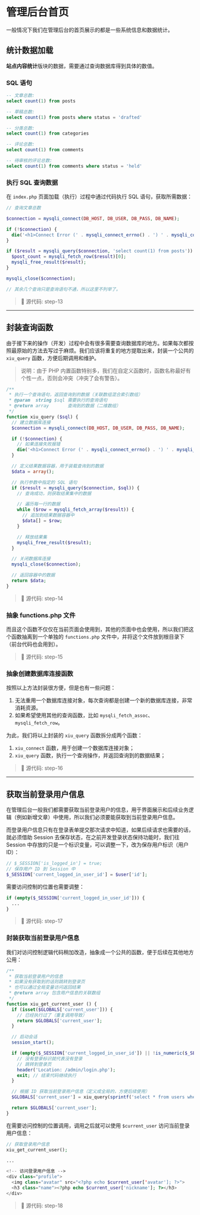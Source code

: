 # 管理后台首页

一般情况下我们在管理后台的首页展示的都是一些系统信息和数据统计。

## 统计数据加载

**站点内容统计**版块的数据，需要通过查询数据库得到具体的数值。

### SQL 语句

```sql
-- 文章总数:
select count(1) from posts

-- 草稿总数:
select count(1) from posts where status = 'drafted'

-- 分类总数:
select count(1) from categories

-- 评论总数:
select count(1) from comments

-- 待审核的评论总数:
select count(1) from comments where status = 'held'
```

### 执行 SQL 查询数据

在 `index.php` 页面加载（执行）过程中通过代码执行 SQL 语句，获取所需数据：

```php
// 查询文章总数

$connection = mysqli_connect(DB_HOST, DB_USER, DB_PASS, DB_NAME);

if (!$connection) {
  die('<h1>Connect Error (' . mysqli_connect_errno() . ') ' . mysqli_connect_error() . '</h1>');
}

if ($result = mysqli_query($connection, 'select count(1) from posts')) {
  $post_count = mysqli_fetch_row($result)[0];
  mysqli_free_result($result);
}

mysqli_close($connection);

// 其余几个查询只是查询语句不通，所以这里不列举了。
```

> 🚩 源代码: step-13

---

## 封装查询函数

由于接下来的操作（开发）过程中会有很多需要查询数据库的地方。如果每次都按照最原始的方法去写过于麻烦。我们应该将重复的地方提取出来，封装一个公共的 `xiu_query` 函数，方便后期调用和维护。

> 说明：由于 PHP 内置函数特别多，我们在自定义函数时，函数名称最好有个性一点，否则会冲突（冲突了会有警告）。

```php
/**
 * 执行一个查询语句，返回查询到的数据（关联数组混合索引数组）
 * @param  string $sql 需要执行的查询语句
 * @return array       查询到的数据（二维数组）
 */
function xiu_query ($sql) {
  // 建立数据库连接
  $connection = mysqli_connect(DB_HOST, DB_USER, DB_PASS, DB_NAME);

  if (!$connection) {
    // 如果连接失败报错
    die('<h1>Connect Error (' . mysqli_connect_errno() . ') ' . mysqli_connect_error() . '</h1>');
  }

  // 定义结果数据容器，用于装载查询到的数据
  $data = array();

  // 执行参数中指定的 SQL 语句
  if ($result = mysqli_query($connection, $sql)) {
    // 查询成功，则获取结果集中的数据

    // 遍历每一行的数据
    while ($row = mysqli_fetch_array($result)) {
      // 追加到结果数据容器中
      $data[] = $row;
    }

    // 释放结果集
    mysqli_free_result($result);
  }

  // 关闭数据库连接
  mysqli_close($connection);

  // 返回容器中的数据
  return $data;
}
```

> 🚩 源代码: step-14

### 抽象 functions.php 文件

而且这个函数不仅仅在当前页面会使用到，其他的页面中也会使用，所以我们把这个函数抽离到一个单独的 `functions.php` 文件中，并将这个文件放到根目录下（前台代码也会用到）。

> 🚩 源代码: step-15

### 抽象创建数据库连接函数

按照以上方法封装很方便，但是也有一些问题：

1. 无法重用一个数据库连接对象，每次查询都是创建一个新的数据库连接，非常消耗资源。
2. 如果希望使用其他的查询函数，比如 `mysqli_fetch_assoc`、`mysqli_fetch_row`。

为此，我们将以上封装的 `xiu_query` 函数拆分成两个函数：

1. `xiu_connect` 函数，用于创建一个数据库连接对象；
2. `xiu_query` 函数，执行一个查询操作，并返回查询到的数据结果；

> 🚩 源代码: step-16

---

## 获取当前登录用户信息

在管理后台一般我们都需要获取当前登录用户的信息，用于界面展示和后续业务逻辑（例如新增文章）中使用，所以我们必须要能获取到当前登录用户信息。

而登录用户信息只有在登录表单提交那次请求中知道，如果后续请求也需要的话，就必须借助 Session 去保存状态，在之前开发登录状态保持功能时，我们往 Session 中存放的只是一个标识变量，可以调整一下，改为保存用户标识（用户 ID）：

```php
// $_SESSION['is_logged_in'] = true;
// 保存用户 ID 到 Session 中
$_SESSION['current_logged_in_user_id'] = $user['id'];
```

需要访问控制的位置也需要调整：

```php
if (empty($_SESSION['current_logged_in_user_id'])) {
  ...
}
```

> 🚩 源代码: step-17

### 封装获取当前登录用户信息

我们对访问控制逻辑代码稍加改造，抽象成一个公共的函数，便于后续在其他地方公用：

```php
/**
 * 获取当前登录用户的信息
 * 如果没有获取到的话则跳转到登录页
 * 也可以通过全局变量访问返回结果
 * @return array 包含用户信息的关联数组
 */
function xiu_get_current_user () {
  if (isset($GLOBALS['current_user'])) {
    // 已经执行过了（重复调用导致）
    return $GLOBALS['current_user'];
  }

  // 启动会话
  session_start();

  if (empty($_SESSION['current_logged_in_user_id']) || !is_numeric($_SESSION['current_logged_in_user_id'])) {
    // 没有登录标识就代表没有登录
    // 跳转到登录页
    header('Location: /admin/login.php');
    exit; // 结束代码继续执行
  }

  // 根据 ID 获取当前登录用户信息（定义成全局的，方便后续使用）
  $GLOBALS['current_user'] = xiu_query(sprintf('select * from users where id = %d limit 1', intval($_SESSION['current_logged_in_user_id'])))[0];

  return $GLOBALS['current_user'];
}
```

在需要访问控制的位置调用，调用之后就可以使用 `$current_user` 访问当前登录用户信息：

```php
// 获取登录用户信息
xiu_get_current_user();

...

<!-- 访问登录用户信息 -->
<div class="profile">
  <img class="avatar" src="<?php echo $current_user['avatar']; ?>">
  <h3 class="name"><?php echo $current_user['nickname']; ?></h3>
</div>
```

> 🚩 源代码: step-18
